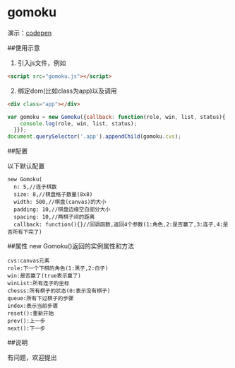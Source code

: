 # gomoku

演示：[codepen](https://codepen.io/jzz7280/full/EExOEQ)

##使用示意

1. 引入js文件，例如

``` html
<script src="gomoku.js"></script>
```
2. 绑定dom(比如class为app)以及调用
``` html
<div class="app"></div>
```
``` javascript
var gomoku = new Gomoku({callback: function(role, win, list, status){
    console.log(role, win, list, status);
  }});
document.querySelector('.app').appendChild(gomoku.cvs);
```

##配置

以下默认配置
``` options
new Gomoku(
  n: 5,//连子棋数
  size: 8,//棋盘格子数量(8x8)
  width: 500,//棋盘(canvas)的大小
  padding: 10,//棋盘边缘空白部分大小
  spacing: 10,//两棋子间的距离
  callback: function(){}//回调函数,返回4个参数(1:角色,2:是否赢了,3:连子,4:是否所有下完了)
```
##属性
new Gomoku()返回的实例属性和方法
```
cvs:canvas元素
role:下一个下棋的角色(1:黑子,2:白子)
win:是否赢了(true表示赢了)
winList:所有连子的坐标
chesss:所有棋子的状态(0:表示没有棋子)
queue:所有下过棋子的步骤
index:表示当前步骤
reset():重新开始
prev():上一步
next():下一步
```
##说明

有问题，欢迎提出
